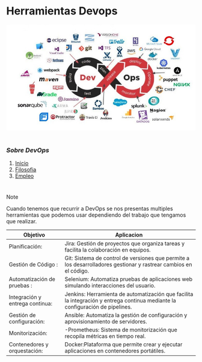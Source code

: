 # Herramientas Devops
![DevOps](./img/HerramientasDevOps.jpg)  
#
### ***Sobre DevOps***
1. [Inicio](README.md)
2. [Filosofia](Filosofia.md)
3. [Empleo](Empleo.md)
#
> [!NOTE]
> Cuando tenemos que recurrir a DevOps se nos presentas multiples herramientas que podemos usar dependiendo del trabajo que tengamos que realizar.




| Objetivo                |Aplicacion|
| -----------------------------|-----------------------------|
|   Planificación:   | Jira: Gestión de proyectos que organiza tareas y facilita la colaboración en equipos.|
| Gestión de Código :| Git: Sistema de control de versiones que permite a los desarrolladores gestionar y rastrear cambios en el código.|
| Automatización de pruebas :| Selenium: Automatiza pruebas de aplicaciones web simulando interacciones del usuario.|
| Integración y entrega continua: |Jenkins: Herramienta de automatización que facilita la integración y entrega continua mediante la configuración de pipelines.|
| Gestión de configuración:| Ansible: Automatiza la gestión de configuración y aprovisionamiento de servidores.|
|Monitorización: |-Prometheus: Sistema de monitorización que recopila métricas en tiempo real. |
| Contenedores y orquestación: |  Docker:Plataforma que permite crear y ejecutar aplicaciones en contenedores portátiles.|
